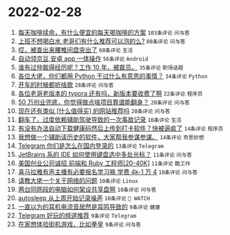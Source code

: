 # 2022-02-28

1. [每天咖啡续命，有什么便宜的每天喝咖啡的方案](https://www.v2ex.com/t/836843) `103条评论` `问与答`
1. [上班不想喝白水 老哥们有什么推荐可以泡的么?](https://www.v2ex.com/t/836844) `80条评论` `问与答`
1. [哎，被查出来腰椎间盘突出了](https://www.v2ex.com/t/836810) `60条评论` `生活`
1. [自动领京豆,安卓 app 一体操作](https://www.v2ex.com/t/836864) `56条评论` `Android`
1. [谁有过仲裁得经历呢？工作 10 年，被裁员。](https://www.v2ex.com/t/836863) `35条评论` `职场话题`
1. [各位大佬，你们都用 Python 干过什么有意思的事情？](https://www.v2ex.com/t/836875) `34条评论` `Python`
1. [开车的时候都听啥歌](https://www.v2ex.com/t/836876) `28条评论` `问与答`
1. [各位老哥老版本的 typora 还有吗，新版本要收费了啊](https://www.v2ex.com/t/836813) `22条评论` `程序员`
1. [50 万创业兜底，你觉得做点啥项目靠谱能翻身？](https://www.v2ex.com/t/836891) `20条评论` `问与答`
1. [现在还有类似 [什么值得买] 的网站推荐吗](https://www.v2ex.com/t/836878) `20条评论` `问与答`
1. [翻车了，过度依赖辅助驾驶导致的一次事故记录](https://www.v2ex.com/t/836837) `16条评论` `生活`
1. [有没有办法自动下载健康码然后上传到打卡软件？快被逼疯了](https://www.v2ex.com/t/836899) `14条评论` `程序员`
1. [我想做一个辅助读历史的软件，大家帮我参谋参谋。](https://www.v2ex.com/t/836851) `14条评论` `奇思妙想`
1. [Telegram 你们是怎么在国内登录的](https://www.v2ex.com/t/836887) `13条评论` `Telegram`
1. [JetBrains 系的 IDE 如何使用键盘选中多处光标？](https://www.v2ex.com/t/836861) `11条评论` `问与答`
1. [美国创业公司诚招 前端和 Ruby 工程师[20-40K]](https://www.v2ex.com/t/836805) `11条评论` `酷工作`
1. [喜马拉雅有声主播有必要报名学习嘛 学费 4k-1 万 4](https://www.v2ex.com/t/836883) `10条评论` `问与答`
1. [请教大佬一个关于网络的问题](https://www.v2ex.com/t/836870) `10条评论` `Linux`
1. [两台同网段的电脑如何架设共享盘啊](https://www.v2ex.com/t/836817) `10条评论` `问与答`
1. [autosleep 从上周开始记录噪声](https://www.v2ex.com/t/836802) `10条评论` ` WATCH`
1. [一直以为的耳机电流音居然是耳鸣导致的](https://www.v2ex.com/t/836827) `9条评论` `健康`
1. [Telegram 好玩的频道推荐](https://www.v2ex.com/t/836825) `9条评论` `Telegram`
1. [在家想体验街机游戏，比如拳皇](https://www.v2ex.com/t/836823) `9条评论` `问与答`
